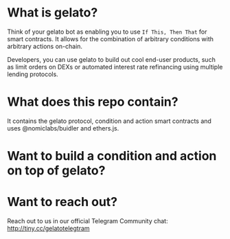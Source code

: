 # What is gelato?
Think of your gelato bot as enabling you to use `If This, Then That` for smart contracts. It allows for the combination of arbitrary conditions with arbitrary actions on-chain.

Developers, you can use gelato to build out cool end-user products, such as limit orders on DEXs or automated interest rate refinancing using multiple lending protocols.

# What does this repo contain?
It contains the gelato protocol, condition and action smart contracts and uses @nomiclabs/buidler and ethers.js.

# Want to build a condition and action on top of gelato?

# Want to reach out?
Reach out to us in our official Telegram Community chat: http://tiny.cc/gelatotelegtram

